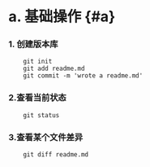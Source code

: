 # a. 基础操作  {#a}

### 1. 创建版本库

```
    git init
    git add readme.md
    git commit -m 'wrote a readme.md'
```

### 2.查看当前状态

```
    git status
```


### 3.查看某个文件差异

```
    git diff readme.md
```




